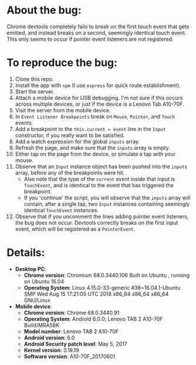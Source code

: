 # About the bug:

Chrome devtools completely fails to break on the first touch event that gets
emitted, and instead breaks on a second, seemingly identical touch event. This
only seems to occur if pointer event listeners are not registered.

# To reproduce the bug:

1. Clone this repo.
2. Install the app with `npm` (I use `express` for quick route establishment).
3. Start the server.
4. Attach a mobile device for USB debugging. I'm not sure if this occurs across
   multiple devices, or just if the device is a Lenovo Tab A10-70F.
5. Visit the server from the mobile device.
6. In `Event Listener Breakpoints` break on `Mouse`, `Pointer`, and `Touch`
   events.
7. Add a breakpoint to the `this.current = event` line in the `Input`
   constructor, if you really want to be satisfied.
8. Add a watch expression for the global `inputs` array.
9. Refresh the page, and make sure that the `inputs` array is empty.
10. Either tap on the page from the device, or simulate a tap with your mouse.
11. Observe that an `Input` instance object has been pushed into the `inputs`
    array, before any of the breakpoints were hit.
    - Also note that the type of the `current` event inside that input is
      `TouchEvent`, and is identical to the event that has triggered the
      breakpoint.
    - If you 'continue' the script, you will observe that the `inputs` array
      will contain, after a single tap, two `Input` instances containing
      seemingly identical `TouchEvent` instances.
12. Observe that if you uncomment the lines adding pointer event listeners, the
    bug does not occur. Devtools correctly breaks on the first input event,
    which will be registered as a `PointerEvent`.

# Details:

* __Desktop PC__:
  * __Chrome version__:
      Chromium 68.0.3440.106 Built on Ubuntu , running on Ubuntu 16.04
  * __Operating System__:
      Linux 4.15.0-33-generic #36~16.04.1-Ubuntu SMP 
      Wed Aug 15 17:21:05 UTC 2018 x86_64 x86_64 x86_64 GNU/Linux
* __Mobile device__:
  * __Chrome version__:
      Chrome 68.0.3440.91
  * __Operating System__:
      Android 6.0.0; Lenovo TAB 2 A10-70F Build/MRA58K
  * __Model number__: Lenovo TAB 2 A10-70F
  * __Android version__: 6.0
  * __Android Security patch level__: May 5, 2017
  * __Kernel version__: 3.18.19
  * __Software version__: A10-70F_20170601


